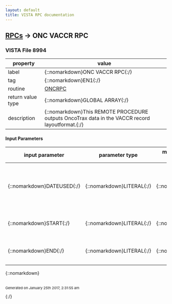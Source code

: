 ```yaml
---
layout: default
title: VISTA RPC documentation
---
```




## [RPCs](TableOfContent.md) &#8594; ONC VACCR RPC 



### VISTA File 8994 


 property | value 
--- | --- 
 label | {::nomarkdown}ONC VACCR RPC{:/}
 tag | {::nomarkdown}EN1{:/}
 routine | [ONCRPC](http://code.osehra.org/dox/Routine_ONCRPC_source.html)
 return value type | {::nomarkdown}GLOBAL ARRAY{:/}
 description | {::nomarkdown}This REMOTE PROCEDURE outputs OncoTrax data in the VACCR record layoutformat.{:/}

#### Input Parameters

| input parameter | parameter type | maximum data length | required | description | 
| --- | --- | --- | --- | --- | 
| {::nomarkdown}DATEUSED{:/} | {::nomarkdown}LITERAL{:/} | {::nomarkdown}1{:/} | {::nomarkdown}true{:/} | {::nomarkdown}DATEUSED specifies the date field which will be searched for casesto be extracted: 1 = DATE CASE COMPLETED2 = DATE CASE LAST CHANGED{:/} | 
| {::nomarkdown}START{:/} | {::nomarkdown}LITERAL{:/} | {::nomarkdown}7{:/} | {::nomarkdown}true{:/} | {::nomarkdown}This parameter specifies the start date of DATE parameter.{:/} | 
| {::nomarkdown}END{:/} | {::nomarkdown}LITERAL{:/} | {::nomarkdown}7{:/} | {::nomarkdown}true{:/} | {::nomarkdown}This parameter specifies the end date of DATE parameter.{:/} | 

{::nomarkdown} <br/><br/><p style="font-size: 11px">Generated on January 25th 2017, 2:31:55 am</p>{:/}